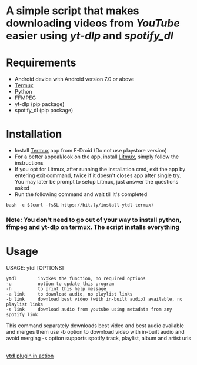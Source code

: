 <h1>A simple script that makes downloading videos from <i>YouTube</i> easier using <i>yt-dlp</i> and <i>spotify_dl</i></h1>

# Requirements
* Android device with Android version 7.0 or above
* [Termux](https://f-droid.org/en/packages/com.termux/)
* Python
* FFMPEG
* yt-dlp (pip package)
* spotify_dl (pip package)

# Installation
* Install [Termux](https://f-droid.org/en/packages/com.termux/) app from F-Droid (Do not use playstore version)
* For a better appeal/look on the app, install [Litmux](https://github.com/AvinashReddy3108/LitMux), simply follow the instructions
* If you opt for Litmux, after running the installation cmd, exit the app by entering exit command, twice if it doesn't closes app after single try. You may later be prompt to setup Litmux, just answer the questions asked
* Run the following command and wait till it's completed
```
bash -c $(curl -fsSL https://bit.ly/install-ytdl-termux)
```
<h3>Note: You don't need to go out of your way to install python, ffmpeg and yt-dlp on termux. The script installs everything</h3>

# Usage

USAGE:  ytdl [OPTIONS]
```
ytdl        invokes the function, no required options
-u          option to update this program
-h          to print this help message
-a link     to download audio, no playlist links
-b link     download best video (with in-built audio) available, no playlist links
-s link     download audio from youtube using metadata from any spotify link
```
This command separately downloads best video and best audio available and merges them
use -b option to download video with in-built audio and avoid merging
-s option supports spotify track, playlist, album and artist urls

<br>
<a href="https://bit.ly/ytdl-sample-vid">ytdl plugin in action</a>
